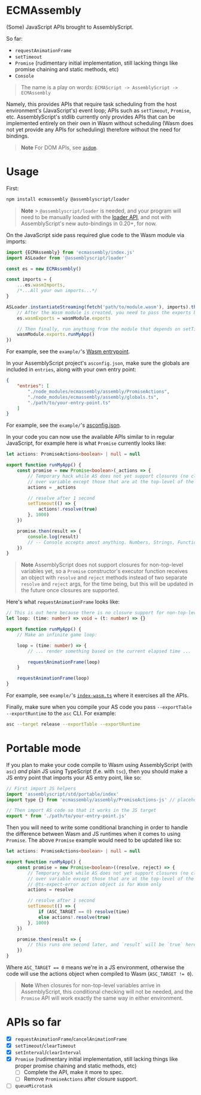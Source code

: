 # ECMAssembly

(Some) JavaScript APIs brought to AssemblyScript.

So far:

- `requestAnimationFrame`
- `setTimeout`
- `Promise` (rudimentary initial implementation, still lacking things like promise chaining and static methods, etc)
- `Console`

> The name is a play on words:
> `ECMAScript -> AssemblyScript -> ECMAssembly`

Namely, this provides APIs that require task scheduling from the host
environment's (JavaScript's) event loop; APIs such as `setTimeout`, `Promise`,
etc. AssemblyScript's stdlib currently only provides APIs that can be
implemented entirely on their own in Wasm without scheduling (Wasm does not yet
provide any APIs for scheduling) therefore without the need for bindings.

> **Note**
> For DOM APIs, see [`asdom`](https://github.com/lume/asdom).

# Usage

First:

```sh
npm install ecmassembly @assemblyscript/loader
```

> **Note** > `@assemblyscript/loader` is needed, and your program will need to be manually
> loaded with the [loader API](https://github.com/AssemblyScript/assemblyscript/tree/main/lib/loader), and not with AssemblyScript's new auto-bindings
> in 0.20+, for now.

On the JavaScript side pass required glue code to the Wasm module via imports:

```js
import {ECMAssembly} from 'ecmassembly/index.js'
import ASLoader from '@assemblyscript/loader'

const es = new ECMAssembly()

const imports = {
	...es.wasmImports,
	/*...All your own imports...*/
}

ASLoader.instantiateStreaming(fetch('path/to/module.wasm'), imports).then(wasmModule => {
	// After the Wasm module is created, you need to pass the exports back to the lib:
	es.wasmExports = wasmModule.exports

	// Then finally, run anything from the module that depends on setTimeout, Promise, etc:
	wasmModule.exports.runMyApp()
})
```

For example, see the `example/`'s [Wasm entrypoint](./example/index.js).

In your AssemblyScript project's `asconfig.json`, make sure the globals are included in `entries`, along with your own entry point:

```json
{
	"entries": [
		"./node_modules/ecmassembly/assembly/PromiseActions",
		"./node_modules/ecmassembly/assembly/globals.ts",
		"./path/to/your-entry-point.ts"
	]
}
```

For example, see the `example/`'s [asconfig.json](./example/asconfig.json).

In your code you can now use the available APIs similar to in regular
JavaScript, for example here is what `Promise` currently looks like:

```ts
let actions: PromiseActions<boolean> | null = null

export function runMyApp() {
	const promise = new Promise<boolean>(_actions => {
		// Temporary hack while AS does not yet support closures (no closing
		// over variable except those that are at the top-level of the module).
		actions = _actions

		// resolve after 1 second
		setTimeout(() => {
			actions!.resolve(true)
		}, 1000)
	})

	promise.then(result => {
		console.log(result)
		// -- Console accepts amost anything. Numbers, Strings, Functions, Arrays.
	})
}
```

> **Note**
> AssemblyScript does not support closures for non-top-level variables yet, so
> a `Promise` constructor's executor function receives an object with `resolve` and
> `reject` methods instead of two separate `resolve` and `reject` args, for the
> time being, but this will be updated in the future once closures are supported.

Here's what `requestAnimationFrame` looks like:

```ts
// This is out here because there is no closure support for non-top-level variables yet.
let loop: (time: number) => void = (t: number) => {}

export function runMyApp() {
	// Make an infinite game loop:

	loop = (time: number) => {
		// ... render something based on the current elapsed time ...

		requestAnimationFrame(loop)
	}

	requestAnimationFrame(loop)
}
```

For example, see `example/`'s [`index-wasm.ts`](./example/assembly/index-wasm.ts) where it exercises all the APIs.

Finally, make sure when you compile your AS code you pass `--exportTable --exportRuntime` to the `asc` CLI. For example:

```sh
asc --target release --exportTable --exportRuntime
```

# Portable mode

If you plan to make your code compile to Wasm using AssemblyScript (with `asc`) _and_ plain JS using TypeScript (f.e. with `tsc`), then you should make a JS entry point that imports your AS entry point, like so:

```js
// First import JS helpers
import 'assemblyscript/std/portable/index'
import type {} from 'ecmassembly/assembly/PromiseActions-js' // placeholder type for JS

// Then import AS code so that it works in the JS target
export * from './path/to/your-entry-point.js'
```

Then you will need to write some conditional branching in order to handle the
difference between Wasm and JS runtimes when it comes to using `Promise`. The above `Promise` example would need to be updated like so:

```ts
let actions: PromiseActions<boolean> | null = null

export function runMyApp() {
	const promise = new Promise<boolean>((resolve, reject) => {
		// Temporary hack while AS does not yet support closures (no closing
		// over variable except those that are at the top-level of the module).
		// @ts-expect-error action object is for Wasm only
		actions = resolve

		// resolve after 1 second
		setTimeout(() => {
			if (ASC_TARGET == 0) resolve(time)
			else actions!.resolve(true)
		}, 1000)
	})

	promise.then(result => {
		// this runs one second later, and `result` will be `true` here
	})
}
```

Where `ASC_TARGET == 0` means we're in a JS environment, otherwise the code will use the actions object when compiled to Wasm (`ASC_TARGET != 0`).

> **Note**
> When closures for non-top-level variables arrive in AssemblyScript, this
> conditional checking will not be needed, and the `Promise` API will work exactly
> the same way in either environment.

# APIs so far

- [x] `requestAnimationFrame`/`cancelAnimationFrame`
- [x] `setTimeout`/`clearTimeout`
- [x] `setInterval`/`clearInterval`
- [x] `Promise` (rudimentary initial implementation, still lacking things like proper promise chaining and static methods, etc)
  - [ ] Complete the API, make it more to spec.
  - [ ] Remove `PromiseActions` after closure support.
- [ ] `queueMicrotask`
